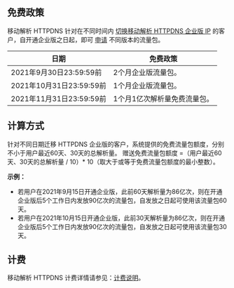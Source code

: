 
## 免费政策
移动解析 HTTPDNS 针对在不同时间内 [切换移动解析 HTTPDNS 企业版 IP](https://cloud.tencent.com/document/product/379/59288) 的客户，⾃开通企业版之⽇起，即可 [申请](https://cloud.tencent.com/document/product/379/56872) 不同版本的流量包。
<table>
<thead>
  <tr>
    <th>日期</th>
    <th>免费政策</th>
  </tr>
</thead>
<tbody>
  <tr>
    <td>2021年9⽉30⽇23:59:59前</td>
    <td>2个⽉企业版流量包。</a></td>
  </tr>
  <tr>
    <td>2021年10⽉31⽇23:59:59前</td>
    <td>1个⽉企业版流量包。</a></td>
  </tr>
  <tr>
    <td>2021年11⽉31⽇23:59:59前</td>
    <td>1个⽉1亿次解析量免费流量包。</a></td>
  </tr>
</tbody>
</table>


## 计算方式
针对不同⽇期迁移 HTTPDNS 企业版的客户，系统提供的免费流量包额度，分别不⼩于⽤户最近60天、30天的总解析量。
赠送免费流量包额度 =（⽤户最近60天、30天的总解析量 / 10）\* 10（取大于或等于免费流量包额度的最小整数）。

**示例：**
- 若⽤户在2021年9⽉15⽇开通企业版，此前60天解析量为86亿次，则在开通企业版后5个⼯作⽇内发放90亿次的流量包，⾃发放之⽇起可使⽤该流量包60天。
- 若⽤户在2021年10⽉15⽇开通企业版，此前30天解析量为86亿次，则在开通企业版后5个⼯作⽇内发放90亿次的流量包，⾃发放之⽇起可使⽤该流量包30天。

## 计费
移动解析 HTTPDNS 计费详情请参见：[计费说明](https://cloud.tencent.com/document/product/379/9216)。
